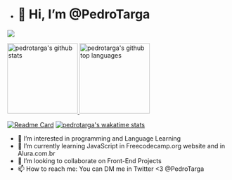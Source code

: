 - # 👋 Hi, I’m @PedroTarga
![](https://img.shields.io/badge/<code>-<javascript>-informational?style=flat&logo=<LOGO_NAME>&logoColor=white&color=2bbc8a)

<a href="https://github.com/PedroTarga">
  <img height="160em" src="https://github-readme-stats.vercel.app/api?username=pedrotarga&show_icons=true&theme=midnight-purple&count_private=true" alt="pedrotarga's github stats" />
  <img height="160em" src="https://github-readme-stats.vercel.app/api/top-langs/?username=pedrotarga&theme=midnight-purple&layout=compact" alt="pedrotarga's github top languages" />
  
  [![Readme Card](https://github-readme-stats.vercel.app/api/pin/?username=pedrotarga&repo=Alura-HTML-CSS&theme=midnight-purple)](https://github.com/PedroTarga/freeCodeCamp)
  [![pedrotarga's wakatime stats](https://github-readme-stats.vercel.app/api/wakatime?username=targapedro&theme=midnight-purple)](https://wakatime.com/@targapedro)

</a>

- 👀 I’m interested in programming and Language Learning
- 🌱 I’m currently learning JavaScript in Freecodecamp.org website and in Alura.com.br
- 💞️ I’m looking to collaborate on Front-End Projects
- 📫 How to reach me: You can DM me in Twitter <3 @PedroTarga

<!---
PedroTarga/PedroTarga is a ✨ special ✨ repository because its `README.md` (this file) appears on your GitHub profile.
You can click the Preview link to take a look at your changes.
--->
